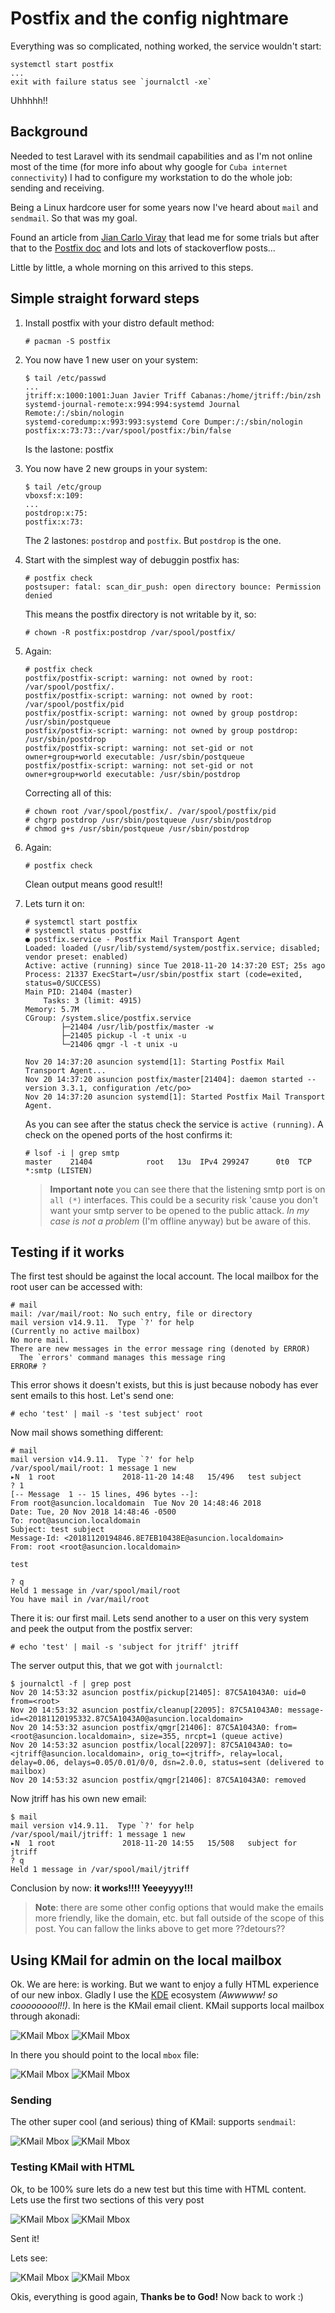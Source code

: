 # Postfix and the config nightmare

Everything was so complicated, nothing worked, the service wouldn't start:

    systemctl start postfix
    ...
    exit with failure status see `journalctl -xe`

Uhhhhh!! 

## Background

Needed to test Laravel with its sendmail capabilities and as I'm not online most of the time (for more info about why google for `Cuba internet connectivity`) I had to configure my workstation to do the whole job: sending and receiving.

Being a Linux hardcore user for some years now I've heard about `mail` and `sendmail`. So that was my goal.

Found an article from [Jian Carlo Viray](http://www.jancarloviray.com/blog/send-email-in-linux-without-an-smtp-server/) that lead me for some trials but after that to the [Postfix doc](http://www.postfix.com/BASIC_CONFIGURATION_README.html) and lots and lots of stackoverflow posts...

Little by little, a whole morning on this arrived to this steps.


## Simple straight forward steps

1. Install postfix with your distro default method:

    ```
    # pacman -S postfix
    ```


1. You now have 1 new user on your system:
    ```
    $ tail /etc/passwd
    ...
    jtriff:x:1000:1001:Juan Javier Triff Cabanas:/home/jtriff:/bin/zsh
    systemd-journal-remote:x:994:994:systemd Journal Remote:/:/sbin/nologin
    systemd-coredump:x:993:993:systemd Core Dumper:/:/sbin/nologin
    postfix:x:73:73::/var/spool/postfix:/bin/false
    ```

    Is the lastone: postfix

1. You now have 2 new groups in your system:
    ```
    $ tail /etc/group
    vboxsf:x:109:
    ...    
    postdrop:x:75:
    postfix:x:73:
    ```

    The 2 lastones: `postdrop` and `postfix`. But `postdrop` is the one.

1. Start with the simplest way of debuggin postfix has:
    ```
    # postfix check 
    postsuper: fatal: scan_dir_push: open directory bounce: Permission denied
    ```
    
    This means the postfix directory is not writable by it, so:

    ```
    # chown -R postfix:postdrop /var/spool/postfix/
    ```

1. Again:
    ```
    # postfix check 
    postfix/postfix-script: warning: not owned by root: /var/spool/postfix/.
    postfix/postfix-script: warning: not owned by root: /var/spool/postfix/pid
    postfix/postfix-script: warning: not owned by group postdrop: /usr/sbin/postqueue
    postfix/postfix-script: warning: not owned by group postdrop: /usr/sbin/postdrop
    postfix/postfix-script: warning: not set-gid or not owner+group+world executable: /usr/sbin/postqueue
    postfix/postfix-script: warning: not set-gid or not owner+group+world executable: /usr/sbin/postdrop

    ```

    Correcting all of this:

    ```
    # chown root /var/spool/postfix/. /var/spool/postfix/pid
    # chgrp postdrop /usr/sbin/postqueue /usr/sbin/postdrop
    # chmod g+s /usr/sbin/postqueue /usr/sbin/postdrop
    ```

1. Again:
    ```
    # postfix check 
    ```

    Clean output means good result!! 
    
1. Lets turn it on:
    ```
    # systemctl start postfix
    # systemctl status postfix
    ● postfix.service - Postfix Mail Transport Agent
    Loaded: loaded (/usr/lib/systemd/system/postfix.service; disabled; vendor preset: enabled)
    Active: active (running) since Tue 2018-11-20 14:37:20 EST; 25s ago
    Process: 21337 ExecStart=/usr/sbin/postfix start (code=exited, status=0/SUCCESS)
    Main PID: 21404 (master)
        Tasks: 3 (limit: 4915)
    Memory: 5.7M
    CGroup: /system.slice/postfix.service
            ├─21404 /usr/lib/postfix/master -w
            ├─21405 pickup -l -t unix -u
            └─21406 qmgr -l -t unix -u

    Nov 20 14:37:20 asuncion systemd[1]: Starting Postfix Mail Transport Agent...
    Nov 20 14:37:20 asuncion postfix/master[21404]: daemon started -- version 3.3.1, configuration /etc/po>
    Nov 20 14:37:20 asuncion systemd[1]: Started Postfix Mail Transport Agent.
    ```

    As you can see after the status check the service is `active (running)`. A check on the opened ports of the host confirms it:

    ```
    # lsof -i | grep smtp
    master    21404            root   13u  IPv4 299247      0t0  TCP *:smtp (LISTEN)
    ``` 

    >**Important note** you can see there that the listening smtp port is on `all (*)` interfaces. This could be a security risk 'cause you don't want your smtp server to be opened to the public attack.
    > *In my case is not a problem* (I'm offline anyway) but be aware of this.

## Testing if it works

The first test should be against the local account. The local mailbox for the root user can be accessed with:

```
# mail
mail: /var/mail/root: No such entry, file or directory
mail version v14.9.11.  Type `?' for help
(Currently no active mailbox)
No more mail.
There are new messages in the error message ring (denoted by ERROR)
  The `errors' command manages this message ring
ERROR# ? 
```

This error shows it doesn't exists, but this is just because nobody has ever sent emails to this host. Let's send one:

```
# echo 'test' | mail -s 'test subject' root
```

Now mail shows something different:

```
# mail
mail version v14.9.11.  Type `?' for help
/var/spool/mail/root: 1 message 1 new
▸N  1 root               2018-11-20 14:48   15/496   test subject                                                                                                                                                 
? 1
[-- Message  1 -- 15 lines, 496 bytes --]:
From root@asuncion.localdomain  Tue Nov 20 14:48:46 2018
Date: Tue, 20 Nov 2018 14:48:46 -0500
To: root@asuncion.localdomain
Subject: test subject
Message-Id: <20181120194846.8E7EB10438E@asuncion.localdomain>
From: root <root@asuncion.localdomain>

test

? q
Held 1 message in /var/spool/mail/root
You have mail in /var/mail/root
```

There it is: our first mail. Lets send another to a user on this very system and peek the output from the postfix server:

```
# echo 'test' | mail -s 'subject for jtriff' jtriff
```
The server output this, that we got with `journalctl`:

```
$ journalctl -f | grep post
Nov 20 14:53:32 asuncion postfix/pickup[21405]: 87C5A1043A0: uid=0 from=<root>
Nov 20 14:53:32 asuncion postfix/cleanup[22095]: 87C5A1043A0: message-id=<20181120195332.87C5A1043A0@asuncion.localdomain>
Nov 20 14:53:32 asuncion postfix/qmgr[21406]: 87C5A1043A0: from=<root@asuncion.localdomain>, size=355, nrcpt=1 (queue active)
Nov 20 14:53:32 asuncion postfix/local[22097]: 87C5A1043A0: to=<jtriff@asuncion.localdomain>, orig_to=<jtriff>, relay=local, delay=0.06, delays=0.05/0.01/0/0, dsn=2.0.0, status=sent (delivered to mailbox)
Nov 20 14:53:32 asuncion postfix/qmgr[21406]: 87C5A1043A0: removed
```

Now jtriff has his own new email:


```
$ mail
mail version v14.9.11.  Type `?' for help
/var/spool/mail/jtriff: 1 message 1 new
▸N  1 root               2018-11-20 14:55   15/508   subject for jtriff                                                                                                                                           
? q
Held 1 message in /var/spool/mail/jtriff
```

Conclusion by now: **it works!!!! Yeeeyyyy!!!**

> **Note**: there are some other config options that would make the emails more friendly, like the domain, etc. but fall outside of the scope of this post. You can fallow the links above to get more ??detours??

## Using KMail for admin on the local mailbox

Ok. We are here: is working. But we want to enjoy a fully HTML experience of our new inbox. Gladly I use the [KDE](https://www.kde.org) ecosystem *(Awwwww! so cooooooool!!)*. In here is the KMail email client. KMail supports local mailbox through akonadi:

![KMail Mbox](/blog/images/kmail.png)
![KMail Mbox](./images/kmail.png)

In there you should point to the local `mbox` file:

![KMail Mbox](/blog/images/mbox-file.png)
![KMail Mbox](./images/mbox-file.png)

### Sending

The other super cool (and serious) thing of KMail: supports `sendmail`:

![KMail Mbox](/blog/images/sendmail.png)
![KMail Mbox](./images/sendmail.png)

### Testing KMail with HTML

Ok, to be 100% sure lets do a new test but this time with HTML content. Lets use the first two sections of this very post

![KMail Mbox](/blog/images/html-mail.png)
![KMail Mbox](./images/html-mail.png)

Sent it!

Lets see:

![KMail Mbox](/blog/images/kmail-list.png)
![KMail Mbox](./images/kmail-list.png)

Okis, everything is good again, **Thanks be to God!** Now back to work :)


